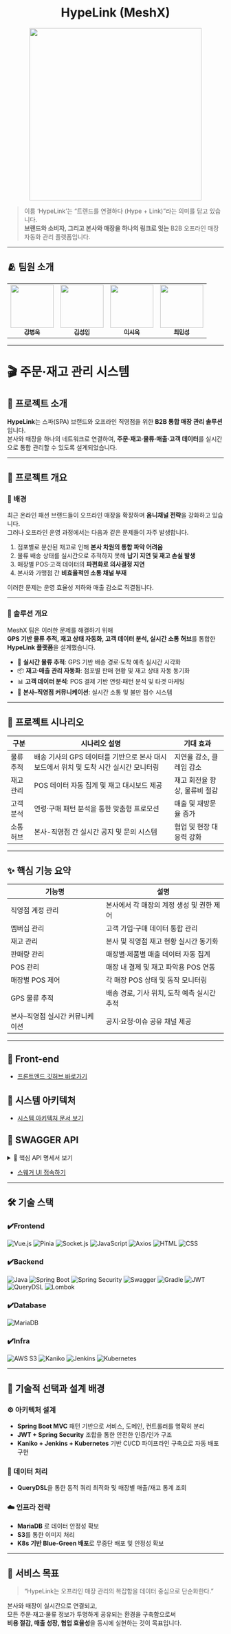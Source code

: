 <h1 align="center"> HypeLink (MeshX) </h1>
<div align="center"> 
 <img src="https://github.com/user-attachments/assets/807a5735-e104-4bbe-adf5-b7a47830b0cf" width="400"/>
</div>

> 이름 ‘HypeLink’는 “트렌드를 연결하다 (Hype + Link)”라는 의미를 담고 있습니다.  
> **브랜드와 소비자, 그리고 본사와 매장을 하나의 링크로 잇는** B2B 오프라인 매장 자동화 관리 플랫폼입니다.

---

## 🫂 팀원 소개
<table align="center">
  <tbody>
    <tr>
      <td align="center"><a href="https://github.com/kbw07"><img src="https://github.com/user-attachments/assets/706e1875-8a3d-4d3e-9a19-d344d6866f23" width="100px;" alt=""/><br /><sub><b> 강병욱 </b></sub></a><br /></td>
      <td align="center"><a href="https://github.com/flionme"><img src="https://github.com/user-attachments/assets/08e896f8-c18f-454a-a44a-2337f585e77f" width="100px;" alt=""/><br /><sub><b> 김성인 </b></sub></a><br /></td>
      <td align="center"><a href="https://github.com/David9733"><img src="https://github.com/user-attachments/assets/4d6ad9a1-ac42-4f36-9259-2b988493cf85" width="100px;" alt=""/><br /><sub><b> 이시욱 </b></sub></a><br /></td>
      <td align="center"><a href="https://github.com/raccoon-coding"><img src="https://github.com/user-attachments/assets/90a33761-0bd8-4b73-a12a-1e24f0c5a6a9" width="100px;" alt=""/><br /><sub><b> 최민성 </b></sub></a><br /></td>
    </tr>
  </tbody>
</table>

---

# 🎬 주문·재고 관리 시스템

## 🎯 프로젝트 소개

**HypeLink**는 스파(SPA) 브랜드와 오프라인 직영점을 위한 **B2B 통합 매장 관리 솔루션**입니다.  
본사와 매장을 하나의 네트워크로 연결하여, **주문·재고·물류·매출·고객 데이터**를 실시간으로 통합 관리할 수 있도록 설계되었습니다.

---

## 📘 프로젝트 개요

### 🔹 배경
최근 온라인 패션 브랜드들이 오프라인 매장을 확장하며 **옴니채널 전략**을 강화하고 있습니다.  
그러나 오프라인 운영 과정에서는 다음과 같은 문제들이 자주 발생합니다.

1. 점포별로 분산된 재고로 인해 **본사 차원의 통합 파악 어려움**
2. 물류 배송 상태를 실시간으로 추적하지 못해 **납기 지연 및 재고 손실 발생**
3. 매장별 POS·고객 데이터의 **파편화로 의사결정 지연**
4. 본사와 가맹점 간 **비효율적인 소통 채널 부재**

이러한 문제는 운영 효율성 저하와 매출 감소로 직결됩니다.

---

### 🔹 솔루션 개요
MeshX 팀은 이러한 문제를 해결하기 위해  
**GPS 기반 물류 추적, 재고 상태 자동화, 고객 데이터 분석, 실시간 소통 허브**를 통합한  
**HypeLink 플랫폼**을 설계했습니다.

- 🚚 **실시간 물류 추적**: GPS 기반 배송 경로·도착 예측 실시간 시각화
- 📦 **재고·매출 관리 자동화**: 점포별 판매 현황 및 재고 상태 자동 동기화
- 📊 **고객 데이터 분석**: POS 결제 기반 연령·패턴 분석 및 타겟 마케팅
- 💬 **본사–직영점 커뮤니케이션**: 실시간 소통 및 불만 접수 시스템

---

## 🧭 프로젝트 시나리오

| 구분 | 시나리오 설명 | 기대 효과 |
|------|----------------|------------|
| 물류 추적 | 배송 기사의 GPS 데이터를 기반으로 본사 대시보드에서 위치 및 도착 시간 실시간 모니터링 | 지연율 감소, 클레임 감소 |
| 재고 관리 | POS 데이터 자동 집계 및 재고 대시보드 제공 | 재고 회전율 향상, 물류비 절감 |
| 고객 분석 | 연령·구매 패턴 분석을 통한 맞춤형 프로모션 | 매출 및 재방문율 증가 |
| 소통 허브 | 본사-직영점 간 실시간 공지 및 문의 시스템 | 협업 및 현장 대응력 강화 |

---

## ✨ 핵심 기능 요약

| 기능명 | 설명 |
|--------|------|
| 직영점 계정 관리 | 본사에서 각 매장의 계정 생성 및 권한 제어 |
| 멤버십 관리 | 고객 가입·구매 데이터 통합 관리 |
| 재고 관리 | 본사 및 직영점 재고 현황 실시간 동기화 |
| 판매량 관리 | 매장별·제품별 매출 데이터 자동 집계 |
| POS 관리 | 매장 내 결제 및 재고 파악용 POS 연동 |
| 매장별 POS 제어 | 각 매장 POS 상태 및 동작 모니터링 |
| GPS 물류 추적 | 배송 경로, 기사 위치, 도착 예측 실시간 추적 |
| 본사–직영점 실시간 커뮤니케이션 | 공지·요청·이슈 공유 채널 제공 |

---

## 💚 Front-end
- <a href="https://github.com/beyond-sw-camp/be17-fin-MeshX-HypeLink-FE">프론트엔드 깃허브 바로가기</a>


## 🔧 시스템 아키텍처
- <a href="https://github.com/beyond-sw-camp/be17-fin-MeshX-HypeLink-BE/blob/raccoon/swagger/doc/%EC%8B%9C%EC%8A%A4%ED%85%9C%20%EC%95%84%ED%82%A4%ED%85%8D%EC%B2%98.png">시스템 아키텍처 문서 보기</a>

## 📝 SWAGGER API

<details>
<summary> 📝 핵심 API 명세서 보기</summary>
<div markdown="1">

<details>
<summary>1. 배송 기능 API 명세서</summary>
<div markdown="1">
 
## 배송 기능 API
<img width="891" height="556" alt="배송기능1" src="https://github.com/user-attachments/assets/f686ae72-922a-4892-9419-89c85efa9980" />
<img width="888" height="707" alt="배송기능2" src="https://github.com/user-attachments/assets/bcd136df-ec1a-4ec4-b639-a4c958a4f668" />
<img width="892" height="557" alt="기사3" src="https://github.com/user-attachments/assets/7611f857-1412-4471-9565-86693cb1bde4" />

</div>
</details>

<details>
<summary>2. 통계 기능 API 명세서</summary>
<div markdown="1">

## 통계 기능 API
<img width="1186" height="845" alt="통계3" src="https://github.com/user-attachments/assets/71d958d1-f480-4ca6-b2cc-a346881cc62e" />
<img width="1187" height="643" alt="통계2" src="https://github.com/user-attachments/assets/54251074-0cbc-41c0-9aa0-3669cd359f9c" />
<img width="892" height="742" alt="통계1" src="https://github.com/user-attachments/assets/23290732-075c-4084-a381-429c06e90b48" />
<img width="890" height="585" alt="통계11" src="https://github.com/user-attachments/assets/5e7520e6-2513-43fc-aa5b-b7eaa443cb1c" />
<img width="1186" height="616" alt="통계10" src="https://github.com/user-attachments/assets/6d75849c-1321-47ca-bd1c-024558d4ecb5" />
<img width="1186" height="642" alt="통계9" src="https://github.com/user-attachments/assets/5b1d1a38-e415-4f9d-88b2-89295e35a3db" />
<img width="890" height="743" alt="통계8" src="https://github.com/user-attachments/assets/e08e4a0f-3e6b-402b-91ba-dfbbff40e39c" />
<img width="1185" height="791" alt="통계7" src="https://github.com/user-attachments/assets/f3dafa68-0dc6-4d24-8221-be5ffb3e8f85" />
<img width="1183" height="747" alt="통계6" src="https://github.com/user-attachments/assets/44da83bd-90be-4bcb-8347-285983ddcc27" />
<img width="1190" height="725" alt="통계5" src="https://github.com/user-attachments/assets/ebb2d2d6-122a-4ddb-bc1d-bd2148a4bcdb" />
<img width="890" height="890" alt="통계4" src="https://github.com/user-attachments/assets/cdfb8440-8f87-4a39-bc73-9988f0c0c38b" />
<img width="892" height="727" alt="통계19" src="https://github.com/user-attachments/assets/69d64301-f1cf-4d64-af56-868e89c17bc3" />
<img width="890" height="707" alt="통계18" src="https://github.com/user-attachments/assets/8133febd-d00b-42bd-8c8e-f92fb0f5cf3e" />
<img width="592" height="637" alt="통계17" src="https://github.com/user-attachments/assets/422c4631-6338-4a11-b3f8-cd035a1ecb6c" />
<img width="593" height="592" alt="통계16" src="https://github.com/user-attachments/assets/93e4e756-55ef-470f-ad9b-6d282fe3df0e" />
<img width="887" height="876" alt="통계15" src="https://github.com/user-attachments/assets/a8822a5a-d0f6-44ae-8c93-d89875c26e7c" />
<img width="891" height="892" alt="통계14" src="https://github.com/user-attachments/assets/3727356a-57ab-4a31-9803-640f10f2964e" />
<img width="890" height="566" alt="통계13" src="https://github.com/user-attachments/assets/f0789b3c-d25c-4631-b1a6-fbcaba79d7b5" />
<img width="887" height="800" alt="통계12" src="https://github.com/user-attachments/assets/508b21ff-1580-4cab-9f6f-77da7f591ccb" />

</div>
</details>

<details>
<summary>3. 본사 발주 API 명세서 </summary>
<div markdown="1">

## 본사 발주 API 명세서
<img width="1188" height="722" alt="발주7" src="https://github.com/user-attachments/assets/3eb362af-1f7d-4a7d-888b-2326d70ca325" />
<img width="1187" height="722" alt="발주6" src="https://github.com/user-attachments/assets/3cc3e84b-8b58-4ba0-af12-54833b84f76c" />
<img width="1183" height="805" alt="발주5" src="https://github.com/user-attachments/assets/16334be0-c289-49e6-92ff-72fc818906c7" />
<img width="1188" height="735" alt="발주4" src="https://github.com/user-attachments/assets/21ded542-d982-4c39-acf7-1d7c64702f9e" />
<img width="887" height="906" alt="발주3" src="https://github.com/user-attachments/assets/a99e500b-0195-49f7-8e26-d42a0211467c" />
<img width="1332" height="693" alt="발주2" src="https://github.com/user-attachments/assets/46be6f9d-6dd6-492c-be3d-63c98d7620cc" />
<img width="1332" height="690" alt="발주1" src="https://github.com/user-attachments/assets/10a9905b-f703-4983-abe3-c3186eba0fdf" />
<img width="1188" height="715" alt="발주9" src="https://github.com/user-attachments/assets/d75d140e-648a-45fd-81df-de44b2ef87e0" />
<img width="887" height="902" alt="발주8" src="https://github.com/user-attachments/assets/4c47a878-fdbd-45ea-bb01-6c71ed056ba5" />


</div>
</details>

<details>
<summary>4. 가맹점 발주 API 명세서 </summary>
<div markdown="1">

## 가맹점 발수 API 명세서
<img width="887" height="762" alt="발주8" src="https://github.com/user-attachments/assets/482f49a9-660a-4d9c-8e72-0d61b4fc0ebd" />
<img width="1188" height="818" alt="발주7" src="https://github.com/user-attachments/assets/24cf0ddf-5a1e-4cd2-8458-9277fe66d3f9" />
<img width="886" height="881" alt="발주6" src="https://github.com/user-attachments/assets/b54bd7f1-8294-4ccc-a591-c63e1eb7add1" />
<img width="591" height="612" alt="발주3" src="https://github.com/user-attachments/assets/f9796118-2fa2-469c-80fa-8b85ace6917a" />
<img width="887" height="662" alt="발주2" src="https://github.com/user-attachments/assets/7633651a-6620-4972-9527-02bce57b5f0f" />
<img width="887" height="882" alt="발주1" src="https://github.com/user-attachments/assets/b1d2a88f-002f-4ce0-8673-3da07767df20" />
<img width="888" height="796" alt="발주5" src="https://github.com/user-attachments/assets/1a691b22-f343-4eab-90ee-3e426df1c51f" />
<img width="888" height="560" alt="발주9" src="https://github.com/user-attachments/assets/bf24d8c1-c8e9-4172-a870-3c1d99fd145a" />


</div>
</details>

<details>
<summary>5. 본부 상품관리 API 명세서</summary>
<div markdown="1">

## 본사 상품관리 API 명세서

<img width="900" height="882" alt="본사 상품관리4" src="https://github.com/user-attachments/assets/6e4b5ea3-de0f-4482-b60d-719cb81008ee" />
<img width="1188" height="722" alt="본사 상품관리3" src="https://github.com/user-attachments/assets/8fde2ccf-8919-472b-ae49-31571c67be5b" />
<img width="1190" height="727" alt="본사 상품관리2" src="https://github.com/user-attachments/assets/edf9923e-1522-4e18-a430-348217c5fbc7" />
<img width="1191" height="726" alt="본사 상품관리1" src="https://github.com/user-attachments/assets/27042b38-d5d2-471c-9565-3d67f4823c06" />
<img width="1195" height="832" alt="본사 상품관리7" src="https://github.com/user-attachments/assets/37e269c9-73a3-4ea4-95b2-0cc37bea0283" />
<img width="1198" height="775" alt="본사 상품관리6" src="https://github.com/user-attachments/assets/4910b11d-a869-43a2-917c-297bfe5d347a" />
<img width="595" height="632" alt="본사 상품관리5" src="https://github.com/user-attachments/assets/25a5c71e-7aeb-4584-a9df-e3db502aceb5" />
<img width="1193" height="727" alt="본사 상품관리13" src="https://github.com/user-attachments/assets/90e10c77-519b-49fc-8cba-e7b9b10ebeda" />
<img width="1197" height="723" alt="본사 상품관리12" src="https://github.com/user-attachments/assets/c5061c42-b539-407f-b728-55e796db2068" />
<img width="1190" height="722" alt="본사 상품관리11" src="https://github.com/user-attachments/assets/594f153e-d8ba-401f-9d63-b91d12892dcf" />
<img width="1192" height="772" alt="본사 상품관리10" src="https://github.com/user-attachments/assets/bfbc207c-081b-434c-9ce0-cd66b9eda4f1" />
<img width="896" height="882" alt="본사 상품관리9" src="https://github.com/user-attachments/assets/783122b3-d2d5-4cd3-8d9c-8f41529bb255" />
<img width="1201" height="728" alt="본사 상품관리8" src="https://github.com/user-attachments/assets/76bdda01-5d45-4b30-849e-953333d2a8bb" />
<img width="1197" height="772" alt="본사 상품관리14" src="https://github.com/user-attachments/assets/51721710-4134-4d6b-bfe2-afacd3cce81f" />

</div>
</details>

</div>
</details>


- [스웨거 UI 접속하기](https://www.meshx.store/api/swagger-ui/index.html)


---

## 🛠 기술 스택

### ✔️Frontend
![Vue.js](https://img.shields.io/badge/vue.js-%2335495e.svg?style=for-the-badge&logo=vuedotjs&logoColor=%234FC08D)
![Pinia](https://img.shields.io/badge/Pinia-ffd859?style=for-the-badge&logoColor=black)
![Socket.js](https://img.shields.io/badge/Socket.io-black?style=for-the-badge&logo=socketdotio&logoColor=white)
![JavaScript](https://img.shields.io/badge/JavaScript-323330?style=for-the-badge&logo=javascript&logoColor=F7DF1E)
![Axios](https://img.shields.io/badge/Axios-671ddf?style=for-the-badge&logo=axios&logoColor=white)
![HTML](https://img.shields.io/badge/HTML-E34F26?style=for-the-badge&logo=html5&logoColor=white)
![CSS](https://img.shields.io/badge/CSS-1572B6?style=for-the-badge&logo=css3&logoColor=white)

### ✔️Backend
![Java](https://img.shields.io/badge/Java-007396?style=for-the-badge&logo=openjdk&logoColor=white)
![Spring Boot](https://img.shields.io/badge/Spring%20Boot-6DB33F?style=for-the-badge&logo=springboot&logoColor=white)
![Spring Security](https://img.shields.io/badge/Spring%20Security-6DB33F?style=for-the-badge&logo=springsecurity&logoColor=white)
![Swagger](https://img.shields.io/badge/Swagger-85EA2D?style=for-the-badge&logo=swagger&logoColor=white)
![Gradle](https://img.shields.io/badge/Gradle-02303A?style=for-the-badge&logo=gradle&logoColor=white)
![JWT](https://img.shields.io/badge/JWT-black?style=for-the-badge&logo=jsonwebtokens&logoColor=white)
![QueryDSL](https://img.shields.io/badge/QueryDSL-4479A1?style=for-the-badge&logoColor=white)
![Lombok](https://img.shields.io/badge/Lombok-BC4125?style=for-the-badge&logoColor=white)

### ✔️Database
![MariaDB](https://img.shields.io/badge/MariaDB-003545?style=for-the-badge&logo=mariadb&logoColor=white)

### ✔️Infra
![AWS S3](https://img.shields.io/badge/Amazon%20S3-569A31?style=for-the-badge&logo=amazons3&logoColor=white)
![Kaniko](https://img.shields.io/badge/Kaniko-2A2E35?style=for-the-badge&logo=docker&logoColor=white)
![Jenkins](https://img.shields.io/badge/Jenkins-D24939?style=for-the-badge&logo=jenkins&logoColor=white)
![Kubernetes](https://img.shields.io/badge/Kubernetes-326CE5?style=for-the-badge&logo=kubernetes&logoColor=white)

---

## 🔧 기술적 선택과 설계 배경

### ⚙️ 아키텍처 설계
- **Spring Boot MVC** 패턴 기반으로 서비스, 도메인, 컨트롤러를 명확히 분리
- **JWT + Spring Security** 조합을 통한 안전한 인증/인가 구조
- **Kaniko + Jenkins + Kubernetes** 기반 CI/CD 파이프라인 구축으로 자동 배포 구현

### 📡 데이터 처리
- **QueryDSL**을 통한 동적 쿼리 최적화 및 매장별 매출/재고 통계 조회

### ☁️ 인프라 전략
- **MariaDB** 로 데이터 안정성 확보
- **S3**를 통한 이미지 처리
- **K8s 기반 Blue-Green 배포**로 무중단 배포 및 안정성 확보

---

## 🚀 서비스 목표

> “HypeLink는 오프라인 매장 관리의 복잡함을 데이터 중심으로 단순화한다.”

본사와 매장이 실시간으로 연결되고,  
모든 주문·재고·물류 정보가 투명하게 공유되는 환경을 구축함으로써  
**비용 절감, 매출 성장, 협업 효율성**을 동시에 실현하는 것이 목표입니다.
